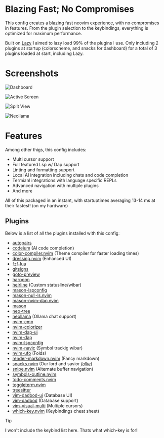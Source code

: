 # Blazing Fast; No Compromises

This config creates a blazing fast neovim experience, with no compromises in features. From the plugin selection to the keybindings, everything is optimized for maximum performance.

Built on [Lazy](https://github.com/folke/lazy.nvim) I aimed to lazy load 99% of the plugins I use. Only including 2 plugins at startup (colorscheme, and snacks for dashboard) for a total of 3 plugins loaded at start, including Lazy.

# Screenshots

![Dashboard](https://i.imgur.com/A8iky5R.png)

![Active Screen](https://i.imgur.com/IsX1b0R.png)

![Split View](https://i.imgur.com/FivDcDo.png)

![Neollama](https://i.imgur.com/jsvVKFZ.png)

# Features

Among other thigs, this config includes:

- Multi cursor support
- Full featured Lsp w/ Dap support
- Linting and formatting support
- Local AI integration including chats and code completion
- Termianl integrations with language specific REPLs
- Advanced navigation with multiple plugins
- And more

All of this packaged in an instant, with startuptimes averaging 13-14 ms at their fastest! (on my hardware)

## Plugins

Below is a list of all the plugins installed with this config:

- [autopairs](https://github.com/windwp/nvim-autopairs)
- [codeium](https://github.com/Exafunction/codeium.nvim) (AI code completion)
- [color-compiler.nvim](https://github.com/paradoxical-dev/color-compiler.nvim) (Theme compiler for faster loading times)
- [dressing.nvim](https://github.com/stevearc/dressing.nvim) (Enhanced UI)
- [fzf-lua](https://github.com/ibhagwan/fzf-lua)
- [gitsigns](https://github.com/lewis6991/gitsigns.nvim)
- [goto-preview](https://github.com/rmagatti/goto-preview)
- [harpoon](https://github.com/theprimeagen/harpoon)
- [heirline](https://github.com/rebelot/heirline.nvim) (Custom statusline/wibar)
- [mason-lspconfig](https://github.com/williamboman/mason-lspconfig.nvim)
- [mason-null-ls.nvim](https://github.com/jay-babu/mason-null-ls.nvim) 
- [mason-nvim-dap.nvim](https://github.com/jay-babu/mason-nvim-dap.nvim)
- [mason](https://github.com/williamboman/mason.nvim)
- [neo-tree](https://github.com/nvim-neo-tree/neo-tree.nvim)
- [neollama](https://github.com/paradoxical-dev/neollama) (Ollama chat support)
- [nvim-cmp](https://github.com/hrsh7th/nvim-cmp)
- [nvim-colorizer](https://github.com/norcalli/nvim-colorizer.lua)
- [nvim-dap-ui](https://github.com/rcarriga/nvim-dap-ui)
- [nvim-dap](https://github.com/mfussenegger/nvim-dap)
- [nvim-lspconfig](https://github.com/neovim/nvim-lspconfig)
- [nvim-navic](https://github.com/SmiteshP/nvim-navic) (Symbol trackig wibar)
- [nvim-ufo](https://github.com/kevinhwang91/nvim-ufo) (Folds)
- [render-markdown.nvim](https://github.com/MeanderingProgrammer/render-markdown.nvim) (Fancy markdown)
- [snacks.nvim](https://github.com/folke/snacks.nvim) (Our lord and savior [*folke*](https://github.com/folke))
- [snipe.nvim](https://github.com/leath-dub/snipe.nvim) (Alternate buffer navigation)
- [symbols-outline.nvim](https://github.com/simrat39/symbols-outline.nvim)
- [todo-comments.nvim](https://github.com/folke/todo-comments.nvim)
- [toggleterm.nvim](https://github.com/akinsho/toggleterm.nvim)
- [treesitter](https://github.com/nvim-treesitter/nvim-treesitter)
- [vim-dadbod-ui](https://github.com/kristijanhusak/vim-dadbod-ui) (Database UI)
- [vim-dadbod](https://github.com/tpope/vim-dadbod) (Database support)
- [vim-visual-multi](https://github.com/mg979/vim-visual-multi) (Multiple cursors)
- [which-key.nvim](https://github.com/folke/which-key.nvim) (Keybindings cheat sheet)

> [!TIP]
> I won't include the keybind list here. Thats what which-key is for!
